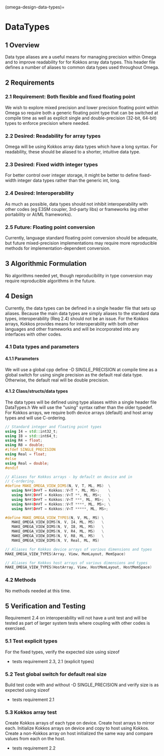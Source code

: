 (omega-design-data-types)=
# DataTypes

## 1 Overview

Data type aliases are a useful means for managing precision within Omega and
to improve readability for for Kokkos array data types. This header file
defines a number of aliases to common data types used throughout Omega.


## 2 Requirements


### 2.1 Requirement: Both flexible and fixed floating point

We wish to explore mixed precision and lower precision floating point within
Omega so require both a generic floating point type that can be switched at
compile time as well as explicit single and double-precision (32-bit, 64-bit)
types to enforce precision where needed.

### 2.2 Desired: Readability for array types

Omega will be using Kokkos array data types which have a long syntax. For
readability, these should be aliased to a shorter, intuitive data type.

### 2.3 Desired: Fixed width integer types

For better control over integer storage, it might be better to define
fixed-width integer data types rather than the generic int, long.

### 2.4 Desired: Interoperability

As much as possible, data types should not inhibit interoperability
with other codes (eg E3SM coupler, 3rd-party libs) or frameworks
(eg other portability or AI/ML frameworks).

### 2.5 Future: Floating point conversion

Currently, language standard floating point conversion should be adequate,
but future mixed-precision implementations may require more reproducible
methods for implementation-dependent conversion.

## 3 Algorithmic Formulation

No algorithms needed yet, though reproducibility in type conversion may
require reproducible algorithms in the future.

## 4 Design

Currently, the data types can be defined in a single header file that sets
up aliases. Because the main data types are simply aliases to the standard
data types, interoperability (Req 2.4) should not be an issue. For the
Kokkos arrays, Kokkos provides means for interoperability with both other
languages and other frameworks and will be incorporated into any
interfaces with other codes.

### 4.1 Data types and parameters

#### 4.1.1 Parameters

We will use a global cpp define -D SINGLE_PRECISION at compile time as a
global switch for using single precision as the default real data type.
Otherwise, the default real will be double precision.


#### 4.1.2 Class/structs/data types

The data types will be defined using type aliases within a single header
file DataTypes.h We will use the "using" syntax rather than
the older typedef. For Kokkos arrays, we require both device arrays (default)
and host array types and will use C-ordering.

```c++
// Standard integer and floating point types
using I4 = std::int32_t;
using I8 = std::int64_t;
using R4 = float;
using R8 = double;
#ifdef SINGLE_PRECISION
using Real = float;
#else
using Real = double;
#endif

// Aliases for Kokkos arrays - by default on device and in
// C-ordering.
#define MAKE_OMEGA_VIEW_DIMS(N, V, T, ML, MS)  \
   using N##1D##T = Kokkos::V<T *, ML, MS>;    \
   using N##2D##T = Kokkos::V<T **, ML, MS>;   \
   using N##3D##T = Kokkos::V<T ***, ML, MS>;  \
   using N##4D##T = Kokkos::V<T ****, ML, MS>; \
   using N##5D##T = Kokkos::V<T *****, ML, MS>;

#define MAKE_OMEGA_VIEW_TYPES(N, V, ML, MS) \
   MAKE_OMEGA_VIEW_DIMS(N, V, I4, ML, MS)   \
   MAKE_OMEGA_VIEW_DIMS(N, V, I8, ML, MS)   \
   MAKE_OMEGA_VIEW_DIMS(N, V, R4, ML, MS)   \
   MAKE_OMEGA_VIEW_DIMS(N, V, R8, ML, MS)   \
   MAKE_OMEGA_VIEW_DIMS(N, V, Real, ML, MS)

// Aliases for Kokkos device arrays of various dimensions and types
MAKE_OMEGA_VIEW_TYPES(Array, View, MemLayout, MemSpace)

// Aliases for Kokkos host arrays of various dimensions and types
MAKE_OMEGA_VIEW_TYPES(HostArray, View, HostMemLayout, HostMemSpace)
```

### 4.2 Methods

No methods needed at this time.


## 5 Verification and Testing

Requirement 2.4 on interoperability will not have a unit test
and will be tested as part of larger system tests where coupling
with other codes is exercised.

### 5.1 Test explicit types

For the fixed types, verify the expected size using sizeof
  * tests requirement 2.3, 2.1 (explicit types)

### 5.2 Test global switch for default real size

Build test code with and without -D SINGLE_PRECISION and
verify size is as expected using sizeof
  * tests requirement 2.1

### 5.3 Kokkos array test

Create Kokkos arrays of each type on device. Create host arrays to
mirror each. Initialize Kokkos arrays on device and copy to host
using Kokkos. Create a non-Kokkos array on host initialized the same
way and compare values from each on the host.
  * tests requirement 2.2
